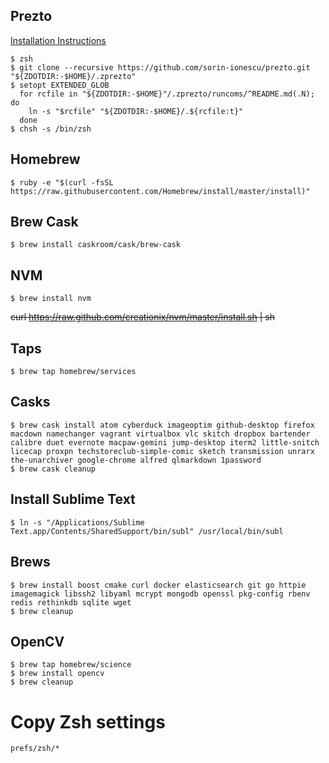 ## Prezto

[Installation Instructions](https://github.com/sorin-ionescu/prezto)

```
$ zsh
$ git clone --recursive https://github.com/sorin-ionescu/prezto.git "${ZDOTDIR:-$HOME}/.zprezto"
$ setopt EXTENDED_GLOB
  for rcfile in "${ZDOTDIR:-$HOME}"/.zprezto/runcoms/^README.md(.N); do
    ln -s "$rcfile" "${ZDOTDIR:-$HOME}/.${rcfile:t}"
  done
$ chsh -s /bin/zsh
```

## Homebrew

    $ ruby -e "$(curl -fsSL https://raw.githubusercontent.com/Homebrew/install/master/install)"

## Brew Cask

    $ brew install caskroom/cask/brew-cask

## NVM

    $ brew install nvm

<strike>curl https://raw.github.com/creationix/nvm/master/install.sh | sh</strike>

## Taps

    $ brew tap homebrew/services

## Casks

```
$ brew cask install atom cyberduck imageoptim github-desktop firefox macdown namechanger vagrant virtualbox vlc skitch dropbox bartender calibre duet evernote macpaw-gemini jump-desktop iterm2 little-snitch licecap proxpn techstoreclub-simple-comic sketch transmission unrarx the-unarchiver google-chrome alfred qlmarkdown 1password
$ brew cask cleanup
```

## Install Sublime Text

    $ ln -s "/Applications/Sublime Text.app/Contents/SharedSupport/bin/subl" /usr/local/bin/subl

## Brews

```
$ brew install boost cmake curl docker elasticsearch git go httpie imagemagick libssh2 libyaml mcrypt mongodb openssl pkg-config rbenv redis rethinkdb sqlite wget
$ brew cleanup
```

## OpenCV

```
$ brew tap homebrew/science
$ brew install opencv
$ brew cleanup
```

# Copy Zsh settings

    prefs/zsh/*
